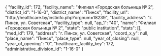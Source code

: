 {
    "facility_id": 172,
    "facility_name": "Филиал «Городская больница № 2",
    "district_id": "1-16-0",
    "district_name": "Пинск",
    "facility_url": "http:\/\/healthcare.by\/instinfo.php?orgnum=18239",
    "facility_address": "г. Пинск, ул. Советская",
    "facility_type": null,
    "ap_1": "40",
    "name": "Филиал «Городская больница № 2",
    "state": "public institution",
    "stats": [],
    "med_id": 179,
    "address": "г. Пинск, ул. Советская",
    "coord_x_y": null,
    "place_name": "Пинск",
    "place_type": null,
    "year_of_closing": null,
    "year_of_opening": "0",
    "healthcare_facility_key": 172,
    "administrative_division_id": "1-16-0"
}